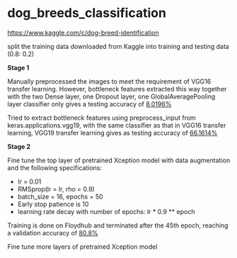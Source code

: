 # dog_breeds_classification
https://www.kaggle.com/c/dog-breed-identification

split the training data downloaded from Kaggle into training and testing data (0.8: 0.2)

**Stage 1**

Manually preprocessed the images to meet the requirement of VGG16 transfer learning. However, bottleneck features extracted this way together with the two Dense layer, one Dropout layer, one GlobalAveragePooling layer classifier only gives a testing accuracy of [8.0196%](https://github.com/yueying-teng/dog_breeds_classification/blob/master/transfer_learning_hand.ipynb)

Tried to extract bottleneck features using preprocess_input from keras.applications.vgg19, with the same classifier as that in VGG16 transfer learning, VGG19 transfer learning gives as testing accuracy of [66.1614%](https://github.com/yueying-teng/dog_breeds_classification/blob/master/transfer_learning%26preprocess_input.ipynb) 

**Stage 2**

Fine tune the top layer of pretrained Xception model with data augmentation and the following specifications: 
- lr = 0.01
- RMSprop(lr = lr, rho = 0.9)
- batch_size = 16, epochs = 50
- Early stop patience is 10 
- learning rate decay with number of epochs: lr * 0.9 ** epoch

Training is done on Floydhub and terminated after the 45th epoch, reaching a validation accuracy of [80.8%](https://github.com/yueying-teng/dog_breeds_classification/blob/master/fine_tune_xception.ipynb)

Fine tune more layers of pretrained Xception model
